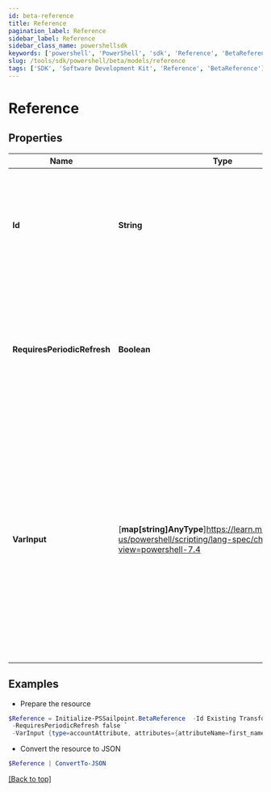 ```yaml
---
id: beta-reference
title: Reference
pagination_label: Reference
sidebar_label: Reference
sidebar_class_name: powershellsdk
keywords: ['powershell', 'PowerShell', 'sdk', 'Reference', 'BetaReference'] 
slug: /tools/sdk/powershell/beta/models/reference
tags: ['SDK', 'Software Development Kit', 'Reference', 'BetaReference']
---
```



# Reference

## Properties

Name | Type | Description | Notes
------------ | ------------- | ------------- | -------------
**Id** | **String** | This ID specifies the name of the pre-existing transform which you want to use within your current transform | [required]
**RequiresPeriodicRefresh** | **Boolean** | A value that indicates whether the transform logic should be re-evaluated every evening as part of the identity refresh process | [optional] [default to $false]
**VarInput** | [**map[string]AnyType**]https://learn.microsoft.com/en-us/powershell/scripting/lang-spec/chapter-04?view=powershell-7.4 | This is an optional attribute that can explicitly define the input data which will be fed into the transform logic. If input is not provided, the transform will take its input from the source and attribute combination configured via the UI. | [optional] 

## Examples

- Prepare the resource
```powershell
$Reference = Initialize-PSSailpoint.BetaReference  -Id Existing Transform `
 -RequiresPeriodicRefresh false `
 -VarInput {type=accountAttribute, attributes={attributeName=first_name, sourceName=Source}}
```

- Convert the resource to JSON
```powershell
$Reference | ConvertTo-JSON
```


[[Back to top]](#) 

